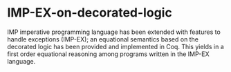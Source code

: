 # IMP-EX-on-decorated-logic

IMP imperative programming language has been extended with features to handle exceptions (IMP-EX); an equational semantics based on the decorated logic has been provided and implemented in Coq. This yields in a first order equational reasoning among programs written in the IMP-EX language.  
